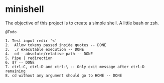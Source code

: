 # minishell
The objective of this project is to create a simple shell. A little bash or zsh.


	@Todo
	
	1. Test input redir '<'
	2.	Allow tokens passed inside quotes -- DONE
	3.	./ executable execution -- DONE
	4.	cd - absolute/relative path -- DONE
	5. Pipe | redirection
	6. $? -- DONE
	7. ctrl-C, ctrl-D and ctrl-\ -- Only exit message after ctrl-D remaining
	8. cd without any argument should go to HOME -- DONE
